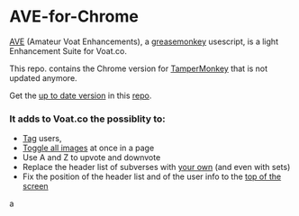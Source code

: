 # AVE-for-Chrome

[AVE](https://github.com/HorzaGobuchul/Amateur-Voat-Enhancements) (Amateur Voat Enhancements), a [greasemonkey](http://www.greasespot.net/) usescript, is a light Enhancement Suite for Voat.co.

This repo. contains the Chrome version for [TamperMonkey](http://tampermonkey.net) that is not updated anymore.

Get the [up to date version](https://github.com/HorzaGobuchul/Amateur-Voat-Enhancements/raw/master/Amateur-Voat-Enhancements.user.js) in this [repo](https://github.com/HorzaGobuchul/Amateur-Voat-Enhancements).

### It adds to Voat.co the possiblity to:

* [Tag](https://i.imgur.com/azBCRIB.png) users,
* [Toggle all images](https://i.imgur.com/8rcfCgz.png) at once in a page
* Use A and Z to upvote and downvote
* Replace the header list of subverses with [your own](https://i.imgur.com/qbh3fIq.jpg) (and even with sets)
* Fix the position of the header list and of the user info to the [top of the screen](https://i.imgur.com/OLs5waM.png)

a